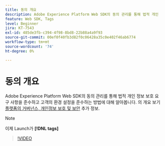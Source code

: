 ```yaml
---
title: 동의 개요
description: Adobe Experience Platform Web SDK의 동의 관리를 통해 법적 개인 정보 보호 요구 사항을 준수하고 고객의 환경 설정을 준수하는 방법에 대해 알아봅니다.
feature: Web SDK, Tags
level: Beginner
jira: KT-7543
exl-id: 485de3fb-c394-4f98-8bd8-22b88a4a9f93
source-git-commit: 00ef0f40fb3d82f0c06428a35c0e402f46ab6774
workflow-type: tm+mt
source-wordcount: '74'
ht-degree: 0%

---
```


# 동의 개요

Adobe Experience Platform Web SDK의 동의 관리를 통해 법적 개인 정보 보호 요구 사항을 준수하고 고객의 환경 설정을 준수하는 방법에 대해 알아봅니다. 의 개요 보기 [플랫폼의 거버넌스, 개인정보 보호 및 보안](https://experienceleague.adobe.com/docs/experience-platform/landing/governance-privacy-security/overview.html?lang=en#consent) 추가 정보.

>[!NOTE]
>
> 이제 Launch가 **[!DNL tags]**

>[!VIDEO](https://video.tv.adobe.com/v/332693/?learn=on)

